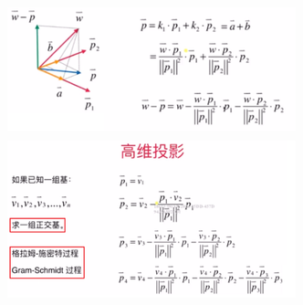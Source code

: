 ![](../photo/Pasted%20image%2020240226165619.png)

![](../photo/Pasted%20image%2020240226190111.png)



